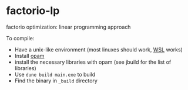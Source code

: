 # factorio-lp
factorio optimization: linear programming approach

To compile:

- Have a unix-like environment (most linuxes should work, [WSL](https://docs.microsoft.com/en-us/windows/wsl/install-win10) works)
- Install [opam](https://opam.ocaml.org/doc/Install.html)
- install the necessary libraries with opam (see jbuild for the list of libraries)
- Use `dune build main.exe` to build
- Find the binary in `_build` directory
